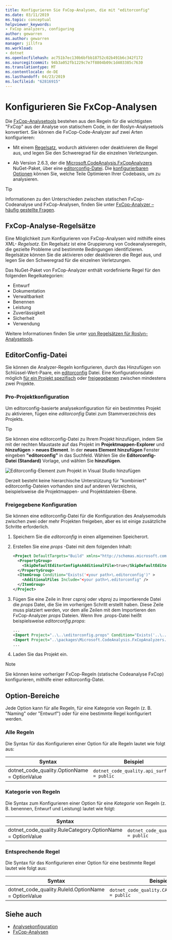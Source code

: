 ```yaml
---
title: Konfigurieren Sie FxCop-Analysen, die mit "editorconfig"
ms.date: 03/11/2019
ms.topic: conceptual
helpviewer_keywords:
- FxCop analyzers, configuring
author: gewarren
ms.author: gewarren
manager: jillfra
ms.workload:
- dotnet
ms.openlocfilehash: ac751b7ec130b6bfbb18752c02b491b6c342f172
ms.sourcegitcommit: 94b3a052fb1229c7e7f8804b09c1d403385c7630
ms.translationtype: MT
ms.contentlocale: de-DE
ms.lasthandoff: 04/23/2019
ms.locfileid: "62816915"
---
```

# <a name="configure-fxcop-analyzers"></a>Konfigurieren Sie FxCop-Analysen

Die [FxCop-Analysetools](install-fxcop-analyzers.md) bestehen aus den Regeln für die wichtigsten "FxCop" aus der Analyse von statischem Code, in der Roslyn-Analysetools konvertiert. Sie können die FxCop-Code-Analyzer auf zwei Arten konfigurieren:

- Mit einem [Regelsatz](#fxcop-analyzer-rule-sets), wodurch aktivieren oder deaktivieren die Regel aus, und legen Sie den Schweregrad für die einzelnen Verletzungen.

- Ab Version 2.6.3, der die [Microsoft.CodeAnalysis.FxCopAnalyzers](https://www.nuget.org/packages/Microsoft.CodeAnalysis.FxCopAnalyzers) NuGet-Paket, über eine [editorconfig-Datei](#editorconfig-file). Die [konfigurierbaren Optionen](fxcop-analyzer-options.md) können Sie, welche Teile Optimieren Ihrer Codebasis, um zu analysieren.

> [!TIP]
> Informationen zu den Unterschieden zwischen statischen FxCop-Codeanalyse und FxCop-Analysen, finden Sie unter [FxCop-Analyzer – häufig gestellte Fragen](fxcop-analyzers-faq.md).

## <a name="fxcop-analyzer-rule-sets"></a>FxCop-Analyse-Regelsätze

Eine Möglichkeit zum Konfigurieren von FxCop-Analysen wird mithilfe eines XML- *Regelsatz*. Ein Regelsatz ist eine Gruppierung von Codeanalyseregeln, die gezielte Probleme und bestimmte Bedingungen identifizieren. Regelsätze können Sie die aktivieren oder deaktivieren die Regel aus, und legen Sie den Schweregrad für die einzelnen Verletzungen.

Das NuGet-Paket von FxCop-Analyzer enthält vordefinierte Regel für den folgenden Regelkategorien:

- Entwurf
- Dokumentation
- Verwaltbarkeit
- Benennen
- Leistung
- Zuverlässigkeit
- Sicherheit
- Verwendung

Weitere Informationen finden Sie unter [von Regelsätzen für Roslyn-Analysetools](analyzer-rule-sets.md).

## <a name="editorconfig-file"></a>EditorConfig-Datei

Sie können die Analyzer-Regeln konfigurieren, durch das Hinzufügen von Schlüssel-Wert-Paare, ein [editorconfig](https://editorconfig.org) Datei. Eine Konfigurationsdatei möglich [für ein Projekt spezifisch](#per-project-configuration) oder [freigegebenen](#shared-configuration) zwischen mindestens zwei Projekte.

### <a name="per-project-configuration"></a>Pro-Projektkonfiguration

Um editorconfig-basierte analysekonfiguration für ein bestimmtes Projekt zu aktivieren, fügen eine *editorconfig* Datei zum Stammverzeichnis des Projekts.

> [!TIP]
> Sie können eine editorconfig-Datei zu Ihrem Projekt hinzufügen, indem Sie mit der rechten Maustaste auf das Projekt im **Projektmappen-Explorer** und **hinzufügen** > **neues Element**. In der **neues Element hinzufügen** Fenster eingeben **"editorconfig"** in das Suchfeld. Wählen Sie die **Editorconfig-Datei (Standard)** Vorlage, und wählen Sie **hinzufügen**.
>
> ![Editorconfig-Element zum Projekt in Visual Studio hinzufügen](media/add-editorconfig-file.png)

Derzeit besteht keine hierarchische Unterstützung für "kombiniert" editorconfig-Dateien vorhanden sind auf anderen Verzeichnis, beispielsweise die Projektmappen- und Projektdateien-Ebene.

### <a name="shared-configuration"></a>Freigegebene Konfiguration

Sie können eine editorconfig-Datei für die Konfiguration des Analysemoduls zwischen zwei oder mehr Projekten freigeben, aber es ist einige zusätzliche Schritte erforderlich.

1. Speichern Sie die *editorconfig* in einen allgemeinen Speicherort.

2. Erstellen Sie eine *props* -Datei mit dem folgenden Inhalt:

   ```xml
   <Project DefaultTargets="Build" xmlns="http://schemas.microsoft.com/developer/msbuild/2003">
     <PropertyGroup>
       <SkipDefaultEditorConfigAsAdditionalFile>true</SkipDefaultEditorConfigAsAdditionalFile>
     </PropertyGroup>
     <ItemGroup Condition="Exists('<your path>\.editorconfig')" >
       <AdditionalFiles Include="<your path>\.editorconfig" />
     </ItemGroup>
   </Project>
   ```

3. Fügen Sie eine Zeile in Ihrer *csproj* oder *vbproj* zu importierende Datei die *props* Datei, die Sie im vorherigen Schritt erstellt haben. Diese Zeile muss platziert werden, vor dem alle Zeilen mit dem Importieren den FxCop-Analyzer *props* Dateien. Wenn Ihre .props-Datei heißt beispielsweise *editorconfig.props*:

   ```xml
   ...
   <Import Project="..\..\editorconfig.props" Condition="Exists('..\..\editorconfig.props')" />
   <Import Project="..\packages\Microsoft.CodeAnalysis.FxCopAnalyzers.2.6.3\build\Microsoft.CodeAnalysis.FxCopAnalyzers.props" Condition="Exists('..\packages\Microsoft.CodeAnalysis.FxCopAnalyzers.2.6.3\build\Microsoft.CodeAnalysis.FxCopAnalyzers.props')" />
   ...
   ```

4. Laden Sie das Projekt ein.

> [!NOTE]
> Sie können keine vorheriger FxCop-Regeln (statische Codeanalyse FxCop) konfigurieren, mithilfe einer editorconfig-Datei.

## <a name="option-scopes"></a>Option-Bereiche

Jede Option kann für alle Regeln, für eine Kategorie von Regeln (z. B. "Naming" oder "Entwurf") oder für eine bestimmte Regel konfiguriert werden.

### <a name="all-rules"></a>Alle Regeln

Die Syntax für das Konfigurieren einer Option für alle Regeln lautet wie folgt aus:

|Syntax|Beispiel|
|-|-|
| dotnet_code_quality.OptionName = OptionValue | `dotnet_code_quality.api_surface = public` |

### <a name="category-of-rules"></a>Kategorie von Regeln

Die Syntax zum Konfigurieren einer Option für eine *Kategorie* von Regeln (z. B. benennen, Entwurf und Leistung) lautet wie folgt:

|Syntax|Beispiel|
|-|-|
| dotnet_code_quality.RuleCategory.OptionName = OptionValue | `dotnet_code_quality.Naming.api_surface = public` |

### <a name="specific-rule"></a>Entsprechende Regel

Die Syntax für das Konfigurieren einer Option für eine bestimmte Regel lautet wie folgt aus:

|Syntax|Beispiel|
|-|-|
| dotnet_code_quality.RuleId.OptionName = OptionValue | `dotnet_code_quality.CA1040.api_surface = public` |

## <a name="see-also"></a>Siehe auch

- [Analysekonfiguration](https://github.com/dotnet/roslyn-analyzers/blob/master/docs/Analyzer%20Configuration.md)
- [FxCop-Analysen](install-fxcop-analyzers.md)
